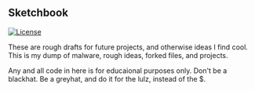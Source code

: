 Sketchbook
----
[![License](https://img.shields.io/badge/license-The_Unlicense-red.svg)](https://unlicense.org/)

These are rough drafts for future projects, and otherwise ideas I find cool. This is my dump of malware, rough ideas, forked files, and projects. 

Any and all code in here is for educaional purposes only. Don't be a blackhat. Be a greyhat, and do it for the lulz, instead of the $.
